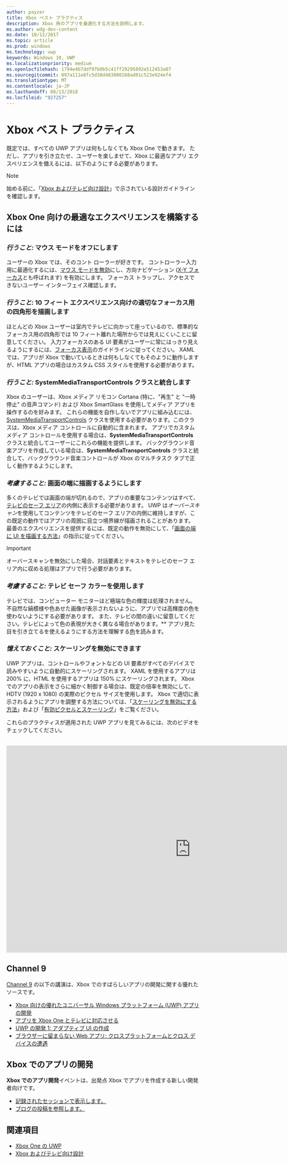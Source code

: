 ```yaml
---
author: payzer
title: Xbox ベスト プラクティス
description: Xbox 用のアプリを最適化する方法を説明します。
ms.author: wdg-dev-content
ms.date: 10/12/2017
ms.topic: article
ms.prod: windows
ms.technology: uwp
keywords: Windows 10, UWP
ms.localizationpriority: medium
ms.openlocfilehash: 1794e4b7ddf97b0b5c41ff29295892e512453a07
ms.sourcegitcommit: 897a111e8fc5d38d483800288ad01c523e924ef4
ms.translationtype: MT
ms.contentlocale: ja-JP
ms.lasthandoff: 08/13/2018
ms.locfileid: "927257"
---
```

# <a name="xbox-best-practices"></a>Xbox ベスト プラクティス

既定では、すべての UWP アプリは何もしなくても Xbox One で動きます。 ただし、アプリを引き立たせ、ユーザーを楽しませて、Xbox に最適なアプリ エクスペリエンスを備えるには、以下のようにする必要があります。
  > [!NOTE]
  > 始める前に、「[Xbox およびテレビ向け設計](../design/devices/designing-for-tv.md)」で示されている設計ガイドラインを確認します。   

## <a name="to-build-the-best-experiences-for-xbox-one"></a>Xbox One 向けの最適なエクスペリエンスを構築するには

### <a name="do-turn-off-mouse-mode"></a>*行うこと:* マウス モードをオフにします

ユーザーの Xbox では、そのコント ローラーが好きです。 コントローラー入力用に最適化するには、[マウス モードを無効](how-to-disable-mouse-mode.md)にし、方向ナビゲーション ([X-Y フォーカス](../design/devices/designing-for-tv.md#xy-focus-navigation-and-interaction)とも呼ばれます) を有効にします。 フォーカス トラップし、アクセスできないユーザー インターフェイス確認します。

### <a name="do-draw-a-focus-rectangle-that-is-appropriate-for-a-10-foot-experience"></a>*行うこと:* 10 フィート エクスペリエンス向けの適切なフォーカス用の四角形を描画します

ほとんどの Xbox ユーザーは室内でテレビに向かって座っているので、標準的なフォーカス用の四角形では 10 フィート離れた場所からでは見えにくいことに留意してください。 入力フォーカスのある UI 要素がユーザーに常にはっきり見えるようにするには、[フォーカス表示](../design/devices/designing-for-tv.md#focus-visual)のガイドラインに従ってください。 XAML では、アプリが Xbox で動いているときは何もしなくてもそのように動作しますが、HTML アプリの場合はカスタム CSS スタイルを使用する必要があります。

### <a name="do-integrate-with-the-systemmediatransportcontrols-class"></a>*行うこと:* SystemMediaTransportControls クラスと統合します

Xbox のユーザーは、Xbox メディア リモコン Cortana (特に、"再生" と "一時停止" の音声コマンド) および Xbox SmartGlass を使用してメディア アプリを操作するのを好みます。 これらの機能を自作しないでアプリに組み込むには、[SystemMediaTransportControls](https://msdn.microsoft.com/library/windows/apps/windows.media.systemmediatransportcontrols.aspx) クラスを使用する必要があります。このクラスは、Xbox メディア コントロールに自動的に含まれます。 アプリでカスタム メディア コントロールを使用する場合は、**SystemMediaTransportControls** クラスと統合してユーザーにこれらの機能を提供します。 バックグラウンド音楽アプリを作成している場合は、**SystemMediaTransportControls** クラスと統合して、バックグラウンド音楽コントロールが Xbox のマルチタスク タブで正しく動作するようにします。

<!-- ### *Do:* Use adaptive UI to account for snapped apps
One of the unique features of Xbox One is that users can snap apps such as Cortana next to any other app, so your app should respond gracefully when it runs in *fill mode*. Implement [adaptive UI](../get-started/universal-application-platform-guide.md#design-adaptive-ui-with-adaptive-panels) and make sure to test your app during development by snapping an app next to it. -->

### <a name="consider-draw-to-the-edge-of-the-screen"></a>*考慮すること:* 画面の端に描画するようにします

多くのテレビでは画面の端が切れるので、アプリの重要なコンテンツはすべて、[テレビのセーフ エリア](../design/devices/designing-for-tv.md#tv-safe-area)の内側に表示する必要があります。 UWP は*オーバースキャン*を使用してコンテンツをテレビのセーフ エリアの内側に維持しますが、この既定の動作ではアプリの周囲に目立つ境界線が描画されることがあります。 最善のエクスペリエンスを提供するには、既定の動作を無効にして、「[画面の端に UI を描画する方法](turn-off-overscan.md)」の指示に従ってください。
> [!IMPORTANT]
  > オーバースキャンを無効にした場合、対話要素とテキストをテレビのセーフ エリア内に収める処理はアプリで行う必要があります。 

### <a name="consider-use-tv-safe-colors"></a>*考慮すること:* テレビ セーフ カラーを使用します

テレビでは、コンピューター モニターほど極端な色の輝度は処理されません。 不自然な縞模様や色あせた画像が表示されないように、アプリでは高輝度の色を使わないようにする必要があります。 また、テレビの間の違いに留意してください。テレビによって色の表現が大きく異なる場合があります。** アプリ見た目を引き立てるを使えるようにする方法を理解する[色](../design/devices/designing-for-tv.md#colors)を読みます。

### <a name="remember-you-can-disable-scaling"></a>*憶えておくこと:* スケーリングを無効にできます

UWP アプリは、コントロールやフォントなどの UI 要素がすべてのデバイスで読みやすいように自動的にスケーリングされます。 XAML を使用するアプリは 200% に、HTML を使用するアプリは 150% にスケーリングされます。 Xbox でのアプリの表示をさらに細かく制御する場合は、既定の倍率を無効にして、HDTV (1920 x 1080) の実際のピクセル サイズを使用します。 Xbox で適切に表示されるようにアプリを調整する方法については、「[スケーリングを無効にする方法](disable-scaling.md)」および「[有効ピクセルとスケーリング](../design/basics/design-and-ui-intro.md#effective-pixels-and-scaling)」をご覧ください。

これらのプラクティスが適用された UWP アプリを見てみるには、次のビデオをチェックしてください。
</br>
</br>
<iframe src="https://channel9.msdn.com/Blogs/One-Dev-Minute/Tailoring-your-UWP-app-for-Xbox/player" width="960" height="540" allowFullScreen frameBorder="0"></iframe>

## <a name="channel-9"></a>Channel 9

[Channel 9](https://channel9.msdn.com/) の以下の講演は、Xbox でのすばらしいアプリの開発に関する優れたソースです。

- [Xbox 向けの優れたユニバーサル Windows プラットフォーム (UWP) アプリの開発](https://channel9.msdn.com/Events/Build/2016/B883)
- [アプリを Xbox One とテレビに対応させる](https://channel9.msdn.com/Events/Build/2016/T651-R1)
- [UWP の開発 1: アダプティブ UI の作成](https://channel9.msdn.com/Events/Build/2016/L724-R1)
- [ブラウザーに留まらない Web アプリ: クロスプラットフォームとクロス デバイスの遭遇](https://channel9.msdn.com/Events/Build/2016/B888)

## <a name="app-dev-on-xbox"></a>Xbox でのアプリの開発

**Xbox でのアプリ開発**イベントは、出発点 Xbox でアプリを作成する新しい開発者向けです。

* [記録されたセッションで表示します。](https://developer.microsoft.com/windows/projects/campaigns/app-dev-on-xbox-event#WatchNow)
* [ブログの投稿を参照します。](https://developer.microsoft.com/windows/projects/campaigns/app-dev-on-xbox-event#BlogSeries)

## <a name="see-also"></a>関連項目

- [Xbox One の UWP](index.md)
- [Xbox およびテレビ向け設計](../design/devices/designing-for-tv.md)
